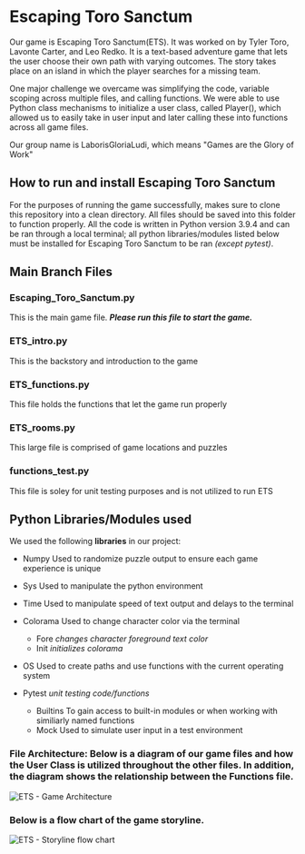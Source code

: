 # Escaping Toro Sanctum
Our game is Escaping Toro Sanctum(ETS). It was worked on by Tyler Toro, Lavonte Carter, and Leo Redko.
It is a text-based adventure game that lets the user choose their own path with varying outcomes. The story takes place on an island in which the player searches for a missing team. 

One major challenge we overcame was simplifying the code, variable scoping across multiple files, and calling functions. We were able to use Python class mechanisms to initialize a user class, called Player(), which allowed us to easily take in user input and later calling these into functions across all game files. 

Our group name is LaborisGloriaLudi, which means "Games are the Glory of Work"


## How to run and install Escaping Toro Sanctum

For the purposes of running the game successfully, makes sure to clone this repository into a clean directory. All files should be saved into this folder to function properly. All the code is written in Python version 3.9.4 and can be ran through a local terminal; all python libraries/modules listed below must be installed for Escaping Toro Sanctum to be ran *(except pytest)*. 

## Main Branch Files 

### Escaping_Toro_Sanctum.py 
This is the main game file. ***Please run this file to start the game.***

### ETS_intro.py
This is the backstory and introduction to the game

### ETS_functions.py
This file holds the functions that let the game run properly

### ETS_rooms.py
This large file is comprised of game locations and puzzles

### functions_test.py
This file is soley for unit testing purposes and is not utilized to run ETS


## Python Libraries/Modules used

We used the following **libraries** in our project: 
- Numpy
    Used to randomize puzzle output to ensure each game experience is unique
- Sys
    Used to manipulate the python environment
- Time
    Used to manipulate speed of text output and delays to the terminal
- Colorama
    Used to change character color via the terminal
    - Fore  *changes character foreground text color*
    - Init  *initializes colorama*
- OS
    Used to create paths and use functions with the current operating system

- Pytest *unit testing code/functions*
    - Builtins
        To gain access to built-in modules or when working with similiarly named functions
    - Mock
        Used to simulate user input in a test environment





### File Architecture: Below is a diagram of our game files and how the User Class is utilized throughout the other files. In addition, the diagram shows the relationship between the Functions file. 

![ETS - Game Architecture](https://user-images.githubusercontent.com/78003415/115936886-744fbe00-a464-11eb-9387-94eed2140ec6.png)


### Below is a flow chart of the game storyline.
![ETS - Storyline flow chart](https://user-images.githubusercontent.com/78003415/116010009-80fe1e80-a5ea-11eb-9c7c-1b21f5e5f091.png)
